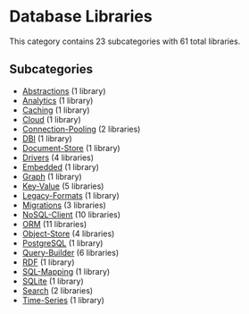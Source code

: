 # Database Libraries

This category contains 23 subcategories with 61 total libraries.

## Subcategories

- [Abstractions](Abstractions.md) (1 library)
- [Analytics](Analytics.md) (1 library)
- [Caching](Caching.md) (1 library)
- [Cloud](Cloud.md) (1 library)
- [Connection-Pooling](Connection-Pooling.md) (2 libraries)
- [DBI](DBI.md) (1 library)
- [Document-Store](Document-Store.md) (1 library)
- [Drivers](Drivers.md) (4 libraries)
- [Embedded](Embedded.md) (1 library)
- [Graph](Graph.md) (1 library)
- [Key-Value](Key-Value.md) (5 libraries)
- [Legacy-Formats](Legacy-Formats.md) (1 library)
- [Migrations](Migrations.md) (3 libraries)
- [NoSQL-Client](NoSQL-Client.md) (10 libraries)
- [ORM](ORM.md) (11 libraries)
- [Object-Store](Object-Store.md) (4 libraries)
- [PostgreSQL](PostgreSQL.md) (1 library)
- [Query-Builder](Query-Builder.md) (6 libraries)
- [RDF](RDF.md) (1 library)
- [SQL-Mapping](SQL-Mapping.md) (1 library)
- [SQLite](SQLite.md) (1 library)
- [Search](Search.md) (2 libraries)
- [Time-Series](Time-Series.md) (1 library)
